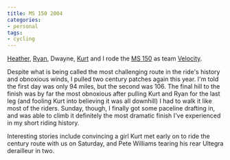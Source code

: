 ```yaml
---
title: MS 150 2004
categories:
- personal
tags:
- cycling
---
```


[Heather][1], [Ryan][2], Dwayne, [Kurt][3] and I rode the [MS 150][4] as team [Velocity][5].

   [1]: http://angelweave.mu.nu/archives/045721.html
   [2]: http://nopaper.net/space/start/2004-09-11/1
   [3]: http://www.gerwitz.com/kurt/space/start/2004-09-13/1#MS_150
   [4]: http://www.nationalmssociety.org/MOS/event/default.asp?g=6
   [5]: http://www.envision.com/velocity/

Despite what is being called the most challenging route in the ride's history and obnoxious winds, I pulled two century patches again this year.  I'm told the first day was only 94 miles, but the second was 106.  The final hill to the finish was by far the most obnoxious after pulling Kurt and Ryan for the last leg (and fooling Kurt into believing it was all downhill) I had to walk it like most of the riders.  Sunday, though, I finally got some paceline drafting in, and was able to climb it definitely the most dramatic finish I've experienced in my short riding history.

Interesting stories include convincing a girl Kurt met early on to ride the century route with us on Saturday, and Pete Williams tearing his rear Ultegra derailleur in two.

